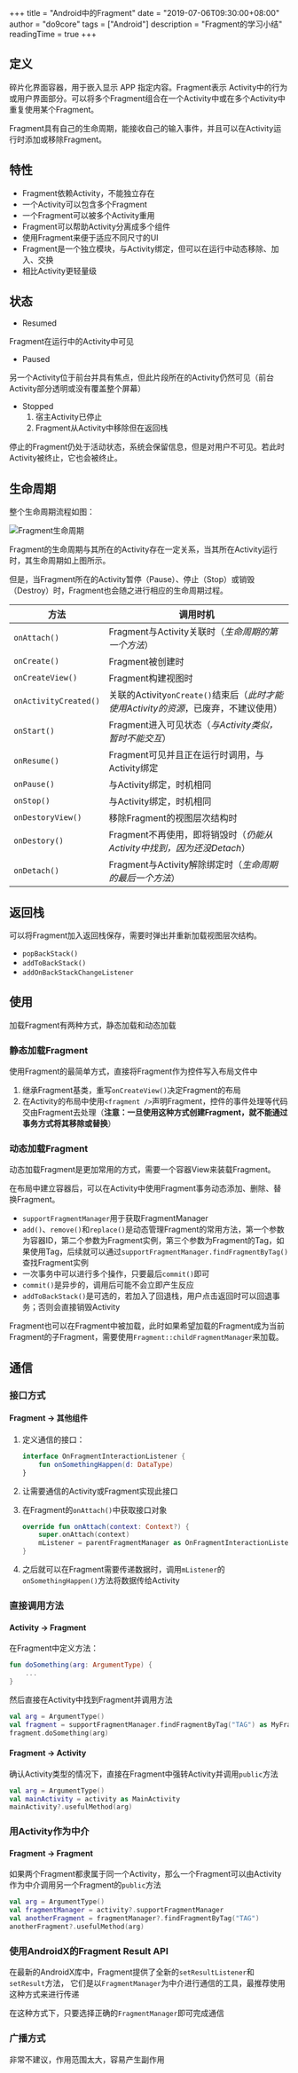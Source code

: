+++
title = "Android中的Fragment"
date = "2019-07-06T09:30:00+08:00"
author = "do9core"
tags = ["Android"]
description = "Fragment的学习小结"
readingTime = true
+++

## 定义

碎片化界面容器，用于嵌入显示 APP 指定内容。Fragment表示 Activity中的行为或用户界面部分。可以将多个Fragment组合在一个Activity中或在多个Activity中重复使用某个Fragment。

Fragment具有自己的生命周期，能接收自己的输入事件，并且可以在Activity运行时添加或移除Fragment。

## 特性

* Fragment依赖Activity，不能独立存在
* 一个Activity可以包含多个Fragment
* 一个Fragment可以被多个Activity重用
* Fragment可以帮助Activity分离成多个组件
* 使用Fragment来便于适应不同尺寸的UI
* Fragment是一个独立模块，与Activity绑定，但可以在运行中动态移除、加入、交换
* 相比Activity更轻量级

## 状态

* Resumed

Fragment在运行中的Activity中可见

* Paused

另一个Activity位于前台并具有焦点，但此片段所在的Activity仍然可见（前台Activity部分透明或没有覆盖整个屏幕）

* Stopped
    1. 宿主Activity已停止
    2. Fragment从Activity中移除但在返回栈

停止的Fragment仍处于活动状态，系统会保留信息，但是对用户不可见。若此时Activity被终止，它也会被终止。

## 生命周期

整个生命周期流程如图：

![Fragment生命周期](fragment_lifecycle.png)

Fragment的生命周期与其所在的Activity存在一定关系，当其所在Activity运行时，其生命周期如上图所示。

但是，当Fragment所在的Activity暂停（Pause）、停止（Stop）或销毁（Destroy）时，Fragment也会随之进行相应的生命周期过程。

| 方法                  | 调用时机                                                                             |
| --------------------- | ------------------------------------------------------------------------------------ |
| `onAttach()`          | Fragment与Activity关联时（*生命周期的第一个方法*）                                   |
| `onCreate()`          | Fragment被创建时                                                                     |
| `onCreateView()`      | Fragment构建视图时                                                                   |
| `onActivityCreated()` | 关联的Activity`onCreate()`结束后（*此时才能使用Activity的资源*，已废弃，不建议使用） |
| `onStart()`           | Fragment进入可见状态（*与Activity类似，暂时不能交互*）                               |
| `onResume()`          | Fragment可见并且正在运行时调用，与Activity绑定                                       |
| `onPause()`           | 与Activity绑定，时机相同                                                             |
| `onStop()`            | 与Activity绑定，时机相同                                                             |
| `onDestoryView()`     | 移除Fragment的视图层次结构时                                                         |
| `onDestory()`         | Fragment不再使用，即将销毁时（*仍能从Activity中找到，因为还没Detach*）               |
| `onDetach()`          | Fragment与Activity解除绑定时（*生命周期的最后一个方法*）                             |

## 返回栈

可以将Fragment加入返回栈保存，需要时弹出并重新加载视图层次结构。

* `popBackStack()`
* `addToBackStack()`
* `addOnBackStackChangeListener`

## 使用

加载Fragment有两种方式，静态加载和动态加载

### 静态加载Fragment

使用Fragment的最简单方式，直接将Fragment作为控件写入布局文件中

1. 继承Fragment基类，重写`onCreateView()`决定Fragment的布局
2. 在Activity的布局中使用`<fragment />`声明Fragment，控件的事件处理等代码交由Fragment去处理（**注意：一旦使用这种方式创建Fragment，就不能通过事务方式将其移除或替换**）

### 动态加载Fragment

动态加载Fragment是更加常用的方式，需要一个容器View来装载Fragment。

在布局中建立容器后，可以在Activity中使用Fragment事务动态添加、删除、替换Fragment。

* `supportFragmentManager`用于获取FragmentManager
* `add()`、`remove()`和`replace()`是动态管理Fragment的常用方法，第一个参数为容器ID，第二个参数为Fragment实例，第三个参数为Fragment的Tag，如果使用Tag，后续就可以通过`supportFragmentManager.findFragmentByTag()`查找Fragment实例
* 一次事务中可以进行多个操作，只要最后`commit()`即可
* `commit()`是异步的，调用后可能不会立即产生反应
* `addToBackStack()`是可选的，若加入了回退栈，用户点击返回时可以回退事务；否则会直接销毁Activity

Fragment也可以在Fragment中被加载，此时如果希望加载的Fragment成为当前Fragment的子Fragment，需要使用`Fragment::childFragmentManager`来加载。

## 通信

### 接口方式

#### Fragment -> 其他组件

1. 定义通信的接口：

    ```kotlin
    interface OnFragmentInteractionListener {
        fun onSomethingHappen(d: DataType)
    }
    ```

2. 让需要通信的Activity或Fragment实现此接口

3. 在Fragment的`onAttach()`中获取接口对象

    ```kotlin
    override fun onAttach(context: Context?) {
        super.onAttach(context)
        mListener = parentFragmentManager as OnFragmentInteractionListener
    }
    ```

4. 之后就可以在Fragment需要传递数据时，调用`mListener`的`onSomethingHappen()`方法将数据传给Activity

### 直接调用方法

#### Activity -> Fragment

在Fragment中定义方法：

```kotlin
fun doSomething(arg: ArgumentType) {
    ...
}
```

然后直接在Activity中找到Fragment并调用方法

```kotlin
val arg = ArgumentType()
val fragment = supportFragmentManager.findFragmentByTag("TAG") as MyFragment
fragment.doSomething(arg)
```

#### Fragment -> Activity

确认Activity类型的情况下，直接在Fragment中强转Activity并调用`public`方法

```kotlin
val arg = ArgumentType()
val mainActivity = activity as MainActivity
mainActivity?.usefulMethod(arg)
```

### 用Activity作为中介

#### Fragment -> Fragment

如果两个Fragment都隶属于同一个Activity，那么一个Fragment可以由Activity作为中介调用另一个Fragment的`public`方法

```kotlin
val arg = ArgumentType()
val fragmentManager = activity?.supportFragmentManager
val anotherFragment = fragmentManager?.findFragmentByTag("TAG")
anotherFragment?.usefulMethod(arg)
```

### 使用AndroidX的Fragment Result API

在最新的AndroidX库中，Fragment提供了全新的`setResultListener`和`setResult`方法，
它们是以`FragmentManager`为中介进行通信的工具，最推荐使用这种方式来进行传递

在这种方式下，只要选择正确的`FragmentManager`即可完成通信

### 广播方式

非常不建议，作用范围太大，容易产生副作用
